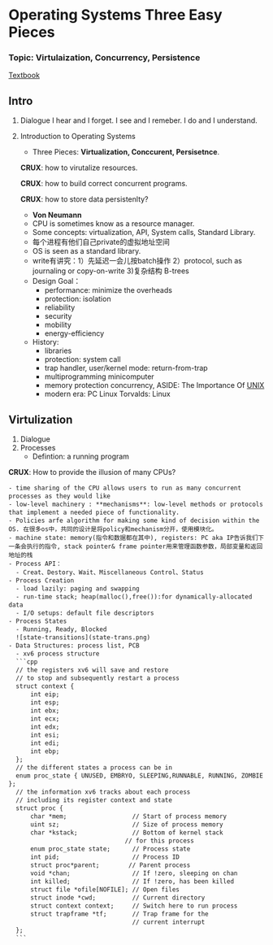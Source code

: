 # Operating Systems Three Easy Pieces

### Topic: Virtulaization, Concurrency, Persistence
[Textbook](http://pages.cs.wisc.edu/~remzi/OSTEP/)
## Intro
1. Dialogue
   I hear and I forget. I see and I remeber. I do and I understand.

2. Introduction to Operating Systems
    - Three Pieces: **Virtualization, Conccurent, Persisetnce**.
   
   **CRUX**: how to virutalize resources.
   
   **CRUX**: how to build correct concurrent programs.
   
   **CRUX**: how to store data persistenlty?
   
    - **Von Neumann**
    - CPU is sometimes know as a resource manager.
    - Some concepts: virtualization, API, System calls, Standard Library.
    - 每个进程有他们自己private的虚拟地址空间
    - OS is seen as a standard library.
    - write有讲究：1）先延迟一会儿按batch操作 2）protocol, such as  journaling or copy-on-write 3)复杂结构 B-trees
    - Design Goal：
      - performance: minimize the overheads
      - protection: isolation
      - reliability
      - security
      - mobility
      - energy-efficiency
    - History:
      - libraries
      - protection: system call 
      - trap handler, user/kernel mode: return-from-trap
      - multiprogramming minicomputer
      - memory protection concurrency, ASIDE: The Importance Of [UNIX](https://www.youtube.com/watch?v=tc4ROCJYbm0)
      - modern era: PC Linux Torvalds: Linux

## Virtulization
1. Dialogue
2. Processes
    - Defintion: a running program

  **CRUX**: How to provide the illusion of many CPUs?

    - time sharing of the CPU allows users to run as many concurrent processes as they would like
    - low-level machinery : **mechanisms**: low-level methods or protocols that implement a needed piece of functionality.
    - Policies arfe algorithm for making some kind of decision within the OS. 在很多os中，共同的设计是将policy和mechanism分开，使用模块化。
    - machine state: memory(指令和数据都在其中), registers: PC aka IP告诉我们下一条会执行的指令, stack pointer& frame pointer用来管理函数参数，局部变量和返回地址的栈
    - Process API：
      - Creat、Destory、Wait、Miscellaneous Control、Status
    - Process Creation
      - load lazily: paging and swapping
      - run-time stack; heap(malloc(),free()):for dynamically-allocated data
      - I/O setups: default file descriptors
    - Process States
      - Running, Ready, Blocked
      ![state-transitions](state-trans.png)
    - Data Structures: process list, PCB
      - xv6 process structure
      ```cpp
      // the registers xv6 will save and restore
      // to stop and subsequently restart a process
      struct context {
          int eip;
          int esp;
          int ebx;
          int ecx;
          int edx;
          int esi;
          int edi;
          int ebp;
      };
      // the different states a process can be in
      enum proc_state { UNUSED, EMBRYO, SLEEPING,RUNNABLE, RUNNING, ZOMBIE };
      // the information xv6 tracks about each process
      // including its register context and state
      struct proc {
          char *mem;                  // Start of process memory
          uint sz;                    // Size of process memory
          char *kstack;               // Bottom of kernel stack
                                    // for this process
          enum proc_state state;      // Process state
          int pid;                    // Process ID
          struct proc*parent;        // Parent process
          void *chan;                 // If !zero, sleeping on chan
          int killed;                 // If !zero, has been killed
          struct file *ofile[NOFILE]; // Open files
          struct inode *cwd;          // Current directory
          struct context context;     // Switch here to run process
          struct trapframe *tf;       // Trap frame for the
                                      // current interrupt
      };
      ```


